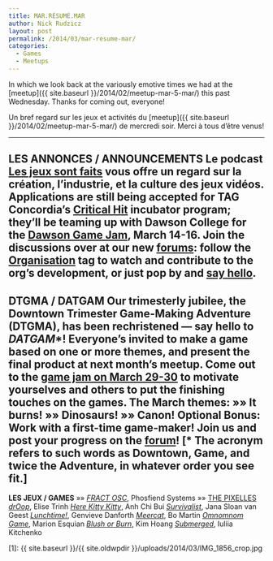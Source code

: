```yaml
---
title: MAR.RÉSUMÉ.MAR
author: Nick Rudzicz
layout: post
permalink: /2014/03/mar-resume-mar/
categories:
  - Games
  - Meetups
---
```


In which we look back at the variously emotive times we had at the [meetup]({{ site.baseurl }}/2014/02/meetup-mar-5-mar/) this past Wednesday.
Thanks for coming out, everyone!



Un bref regard sur les jeux et activit&eacute;s du [meetup]({{ site.baseurl }}/2014/02/meetup-mar-5-mar/) de mercredi soir.
Merci &agrave; tous d&#8217;&ecirc;tre venus!
 


---
**LES ANNONCES / ANNOUNCEMENTS**
 Le podcast [Les jeux sont faits](http://www.lesjeuxsontfaits.ca/) vous offre un regard sur la création, l&#8217;industrie, et la culture des jeux vidéos.
Applications are still being accepted for TAG Concordia&#8217;s [Critical Hit](http://www.criticalhitmontreal.ca/) incubator program; they&#8217;ll be teaming up with Dawson College for the [Dawson Game Jam](http://www.dawsoncollege.qc.ca/interactive-media-arts/critical-jam), March 14-16.
Join the discussions over at our new [forums](http://forum.mrgs.ca/): follow the [Organisation](http://forum.mrgs.ca/category/organization) tag to watch and contribute to the org&#8217;s development, or just pop by and [say hello](http://forum.mrgs.ca/t/welcome-to-the-new-mrgs-slmr-forum/15).
---
**DTGMA / DATGAM**
Our trimesterly jubilee, the Downtown Trimester Game-Making Adventure (DTGMA), has been rechristened &#8212; say hello to ***DATGAM****!
Everyone&#8217;s invited to make a game based on one or more themes, and present the final product at next month&#8217;s meetup. Come out to the [game jam on March 29-30](https://www.facebook.com/events/294864897331146/) to motivate yourselves and others to put the finishing touches on the games. The March themes:
 &raquo;&raquo; It burns!
 &raquo;&raquo; Dinosaurs!
 &raquo;&raquo; Canon!
 **Optional Bonus**: Work with a first-time game-maker!
Join us and post your progress on the [forum](http://forum.mrgs.ca/t/datgam-ix-march-2014/64)!
[* The acronym refers to such words as Downtown, Game, and twice the Adventure, in whatever order you see fit.]
---
**LES JEUX / GAMES**
&raquo;&raquo; *[FRACT OSC](http://fractgame.com/)*, Phosfiend Systems
&raquo;&raquo; [THE PIXELLES](http://pixelles.ca)
 *[drOop](http://droop.net78.net/)*, Elise Trinh
 *[Here Kitty Kitty](http://acbui.itch.io/herekittykitty)*, Anh Chi Bui
 *[Survivalist](https://dl.dropboxusercontent.com/u/270833080/index.html)*, Jana Sloan van Geest
 *[Lunchtime!](http://www.stencyl.com/game/play/24944)*, Genvieve Danforth
 *[Meercat](http://bo.itch.io/)*, Bo Martin
 *[Omnomnom Game](http://marionesquian.com/OmnomnomGame/)*, Marion Esquian
 *[Blush or Burn](http://petitfolio.evilsmile.net/bob/)*, Kim Hoang
 *[Submerged](http://microbraingames.com/yu/submerged/)*, Iuliia Kitchenko
 
 
[1]: {{ site.baseurl }}/{{ site.oldwpdir }}/uploads/2014/03/IMG_1856_crop.jpg